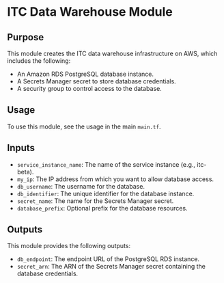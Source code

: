 # ITC Data Warehouse Module

## Purpose

This module creates the ITC data warehouse infrastructure on AWS, which includes the following:

- An Amazon RDS PostgreSQL database instance.
- A Secrets Manager secret to store database credentials.
- A security group to control access to the database.

## Usage
To use this module, see the usage in the main `main.tf`.

## Inputs
* `service_instance_name`: The name of the service instance (e.g., itc-beta).
* `my_ip`: The IP address from which you want to allow database access.
* `db_username`: The username for the database.
* `db_identifier`: The unique identifier for the database instance.
* `secret_name`: The name for the Secrets Manager secret.
* `database_prefix`: Optional prefix for the database resources.

## Outputs
This module provides the following outputs:
* `db_endpoint`: The endpoint URL of the PostgreSQL RDS instance.
* `secret_arn`: The ARN of the Secrets Manager secret containing the database credentials.